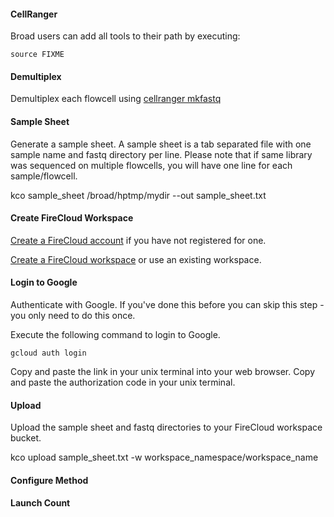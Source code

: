 #### CellRanger ####

Broad users can add all tools to their path by executing:
 ```
source FIXME
 ```
 
#### Demultiplex ####
Demultiplex each flowcell using [cellranger mkfastq](https://support.10xgenomics.com/single-cell-gene-expression/software/pipelines/latest/using/mkfastq)



#### Sample Sheet ####
Generate a sample sheet. A sample sheet is a tab separated file with one sample name and fastq directory per line. 
Please note that if same library was sequenced on multiple flowcells, you will have one line for each sample/flowcell.

kco sample_sheet /broad/hptmp/mydir --out sample_sheet.txt


#### Create FireCloud Workspace ####

[Create a FireCloud account](https://software.broadinstitute.org/firecloud/documentation/article?id=6816) if you have not registered for one.
 
[Create a FireCloud workspace]((https://software.broadinstitute.org/firecloud/documentation/article?id=10746)) or use an existing workspace.



#### Login to Google ####
Authenticate with Google. If you've done this before you can skip this step - you only need to do this once.


Execute the following command to login to Google.
 ```
gcloud auth login
 ```

Copy and paste the link in your unix terminal into your web browser.
Copy and paste the authorization code in your unix terminal.


#### Upload ####
Upload the sample sheet and fastq directories to your FireCloud workspace bucket.

kco upload sample_sheet.txt -w workspace_namespace/workspace_name

#### Configure Method ####





#### Launch Count ####
